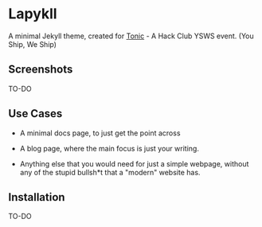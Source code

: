 # Lapykll
A minimal Jekyll theme, created for [Tonic](https://tonic.hackclub.com/) - A Hack Club YSWS event. (You Ship, We Ship)

## Screenshots

TO-DO

## Use Cases

- A minimal docs page, to just get the point across

- A blog page, where the main focus is just your writing.

- Anything else that you would need for just a simple webpage, without any of the stupid bullsh*t that a "modern" website has.

## Installation

TO-DO